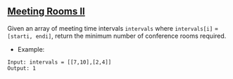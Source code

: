 ## [Meeting Rooms II](https://leetcode.com/problems/meeting-rooms-ii/)
Given an array of meeting time intervals `intervals` where `intervals[i]` = `[starti, endi]`, return the minimum number of conference rooms required.

- Example:

```
Input: intervals = [[7,10],[2,4]]
Output: 1
```
